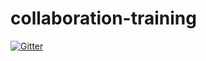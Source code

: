# collaboration-training

[![Gitter](https://badges.gitter.im/Join%20Chat.svg)](https://gitter.im/AnalyzeAppPerformance/collaboration-training?utm_source=badge&utm_medium=badge&utm_campaign=pr-badge&utm_content=badge)
